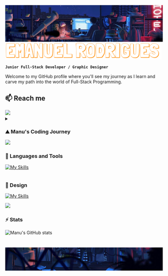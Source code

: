 <img src="Resources/top.jpg">

<img src="Resources/namehorizontal.png" align="center" width="500">

**`Junior Full-Stack Developer / Graphic Designer`**

Welcome to my GitHub profile where you'll see my journey as I learn and carve my path into the world of Full-Stack Programming.

## 📫 Reach me


<img src="https://user-images.githubusercontent.com/74038190/212284100-561aa473-3905-4a80-b561-0d28506553ee.gif">

<details>
 <summary><h3>⛰️ Manu's Coding Journey</h3></summary>
I began my coding journey in college, as a multimedia student. It was mainly frontend and some ideas of backend, nothing too deep. I was pretty excited, even before starting. However, things took a turn for the worst, and shortly after starting learning, I discovered that coding wasn't for me... at the time. So I moved on to other realms of multimedia and ended up as a Graphic Designer. It fulfilled me for a while but after some time, I've noticed that it wasn't for me either. I love being creative and I don't think I'll ever let go of that part of me... but I wanted more. As I started to realize that I needed a career change, coding started to appear on the back of my mind. You see, I've never truly forgotten it after college, and it somehow became this monster that was too strong for me to defeat. But maybe not this time. Maybe I was ready enough to try again. And so I did. And so I failed. A few months passed. I tried again on my own. And I failed again. This made me think that maybe I should stick to Graphic Design and what I needed was just to fall back in love with it. And that's what I did, but the love didn't last long. At this point, I was really tired, like you must be from reading this. I promise the end is near. I've decided I needed a proper change, this time for real, not like the times before where it was just me in front of my computer. In reality, coding was still on my mind. I always had this idea that programmers owned the world and the array of things they could do blew my mind. And I wanted that. Since I couldn't do it alone, I took a friend's suggestion and did a coding boot camp. It was hard, incredibly fast-paced but fun as hell. They say "third time's a charm" and... this time was. I finally felt I was on to something, and even though this journey was, is, and will continue to be hard, I don't see myself doing anything else. So welcome to my GitHub profile and my journey into a Full-Stack Developer!!!
</details>

<img src="https://user-images.githubusercontent.com/74038190/212284100-561aa473-3905-4a80-b561-0d28506553ee.gif">

### 🧰 Languages and Tools

[![My Skills](https://skillicons.dev/icons?i=java,js,html,css,spring,nodejs,jquery,bootstrap,mysql,git,maven,postman,idea,vscode&theme=light)](https://skillicons.dev)

#

### 🎨 Design

[![My Skills](https://skillicons.dev/icons?i=ai,ps,sketchup,figma&theme=light)](https://skillicons.dev)

<img src="https://user-images.githubusercontent.com/74038190/212284100-561aa473-3905-4a80-b561-0d28506553ee.gif">

### ⚡️ Stats

![Manu's GitHub stats](https://github-readme-stats.vercel.app/api?username=manuvils&show_icons=true&theme=github_dark)

#

<img src="Resources/down.jpg">
